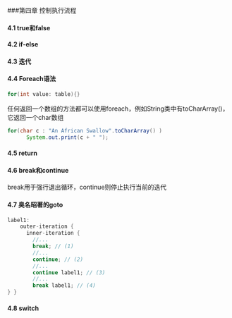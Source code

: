 ###第四章 控制执行流程
#### 4.1 true和false
#### 4.2 if-else
#### 4.3 迭代
#### 4.4 Foreach语法
```java
for(int value: table){}
```
任何返回一个数组的方法都可以使用foreach，例如String类中有toCharArray()，它返回一个char数组  
```java
for(char c : "An African Swallow".toCharArray() )
      System.out.print(c + " ");
```
#### 4.5 return
#### 4.6 break和continue
break用于强行退出循环，continue则停止执行当前的迭代
#### 4.7 臭名昭著的goto
```java
label1:
    outer-iteration {
      inner-iteration {
        //...
        break; // (1)
        //...
        continue; // (2)
        //...
        continue label1; // (3)
        //...
        break label1; // (4)
} }
```
#### 4.8 switch

